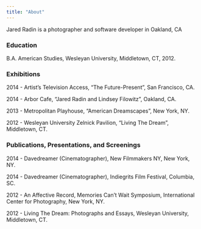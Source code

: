 ```yaml
---
title: "About"
---
```


Jared Radin is a photographer and software developer in Oakland, CA

### Education
B.A. American Studies, Wesleyan University, Middletown, CT, 2012.

### Exhibitions
2014 - Artist’s Television Access, “The Future-Present”, San Francisco, CA.

2014 - Arbor Cafe, “Jared Radin and Lindsey Filowitz”, Oakland, CA.

2013 - Metropolitan Playhouse, “American Dreamscapes”, New York, NY.

2012 - Wesleyan University Zelnick Pavilion, “Living The Dream”, Middletown, CT.

### Publications, Presentations, and Screenings
2014 - Davedreamer (Cinematographer), New Filmmakers NY, New York, NY.

2014 - Davedreamer (Cinematographer), Indiegrits Film Festival, Columbia, SC.

2012 - An Affective Record, Memories Can’t Wait Symposium, International Center for Photography, New York, NY.

2012 - Living The Dream: Photographs and Essays, Wesleyan University, Middletown, CT.
